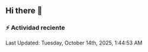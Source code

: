 ## Hi there 👋

<!--
**Daikifg/Daikifg** is a ✨ _special_ ✨ repository because its `README.md` (this file) appears on your GitHub profile.

Here are some ideas to get you started:

- 🔭 I’m currently working on ...
- 🌱 I’m currently learning ...
- 👯 I’m looking to collaborate on ...
- 🤔 I’m looking for help with ...
- 💬 Ask me about ...
- 📫 How to reach me: ...
- 😄 Pronouns: ...
- ⚡ Fun fact: ...
-->

### :zap: Actividad reciente
<!--RECENT_ACTIVITY:start-->
<!--RECENT_ACTIVITY:end-->
<!--RECENT_ACTIVITY:last_update-->
Last Updated: Tuesday, October 14th, 2025, 1:44:53 AM
<!--RECENT_ACTIVITY:last_update_end-->
